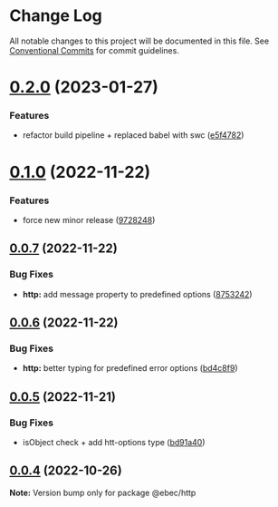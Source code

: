 # Change Log

All notable changes to this project will be documented in this file.
See [Conventional Commits](https://conventionalcommits.org) for commit guidelines.

# [0.2.0](https://github.com/Tada5hi/ebec/compare/@ebec/http@0.1.0...@ebec/http@0.2.0) (2023-01-27)


### Features

* refactor build pipeline + replaced babel with swc ([e5f4782](https://github.com/Tada5hi/ebec/commit/e5f47825e03b0f7ee39f461ac9cd9bb21c0c4117))





# [0.1.0](https://github.com/Tada5hi/ebec/compare/@ebec/http@0.0.7...@ebec/http@0.1.0) (2022-11-22)


### Features

* force new minor release ([9728248](https://github.com/Tada5hi/ebec/commit/9728248398aa9384d2ddd770b8e301222109025c))





## [0.0.7](https://github.com/Tada5hi/ebec/compare/@ebec/http@0.0.6...@ebec/http@0.0.7) (2022-11-22)


### Bug Fixes

* **http:** add message property to predefined options ([8753242](https://github.com/Tada5hi/ebec/commit/8753242e76b3edece71de24a1010b525523256e1))





## [0.0.6](https://github.com/Tada5hi/ebec/compare/@ebec/http@0.0.5...@ebec/http@0.0.6) (2022-11-22)


### Bug Fixes

* **http:** better typing for predefined error options ([bd4c8f9](https://github.com/Tada5hi/ebec/commit/bd4c8f900cd8dd14fb6c56d87b9f8485c77addb9))





## [0.0.5](https://github.com/Tada5hi/ebec/compare/@ebec/http@0.0.4...@ebec/http@0.0.5) (2022-11-21)


### Bug Fixes

* isObject check + add htt-options type ([bd91a40](https://github.com/Tada5hi/ebec/commit/bd91a40439c71beca8378394b16dd52fc4db52dd))





## [0.0.4](https://github.com/Tada5hi/ebec/compare/@ebec/http@0.0.3...@ebec/http@0.0.4) (2022-10-26)

**Note:** Version bump only for package @ebec/http

